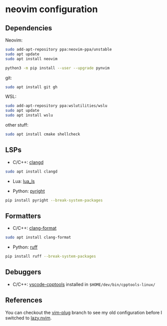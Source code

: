# neovim configuration

## Dependencies

Neovim:

```sh
sudo add-apt-repository ppa:neovim-ppa/unstable
sudo apt update
sudo apt install neovim

python3 -m pip install --user --upgrade pynvim
```

git:
```sh
sudo apt install git gh
```

WSL:
```sh
sudo add-apt-repository ppa:wslutilities/wslu
sudo apt update
sudo apt install wslu
```

other stuff:
```sh
sudo apt install cmake shellcheck
```

## LSPs

- C/C++: [clangd](https://clangd.llvm.org/)
```sh
sudo apt install clangd
```

- Lua: [lua_ls](https://luals.github.io/#neovim-install)

- Python: [pyright](https://microsoft.github.io/pyright/)
```sh
pip install pyright --break-system-packages
```

## Formatters

- C/C++: [clang-format](https://clang.llvm.org/docs/ClangFormat.html)
```sh
sudo apt install clang-format
```

- Python: [ruff](https://docs.astral.sh/ruff/)
```sh
pip install ruff --break-system-packages
```

## Debuggers

- C/C++: [vscode-cpptools](https://github.com/mfussenegger/nvim-dap/wiki/C-C---Rust-(gdb-via--vscode-cpptools)) installed in `$HOME/dev/bin/cpptools-linux/`

## References

You can checkout the [vim-plug](https://github.com/nyorem/dotnvim/tree/vim-plug) branch to see my old configuration before I switched to [lazy.nvim](https://github.com/folke/lazy.nvim).
